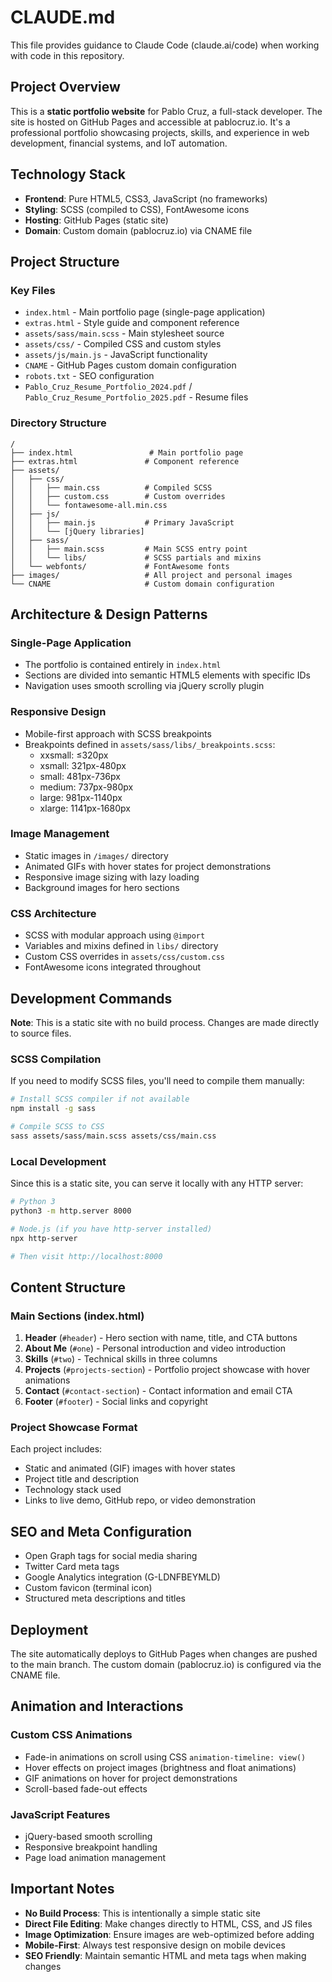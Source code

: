 # CLAUDE.md

This file provides guidance to Claude Code (claude.ai/code) when working with code in this repository.

## Project Overview

This is a **static portfolio website** for Pablo Cruz, a full-stack developer. The site is hosted on GitHub Pages and accessible at pablocruz.io. It's a professional portfolio showcasing projects, skills, and experience in web development, financial systems, and IoT automation.

## Technology Stack

- **Frontend**: Pure HTML5, CSS3, JavaScript (no frameworks)
- **Styling**: SCSS (compiled to CSS), FontAwesome icons
- **Hosting**: GitHub Pages (static site)
- **Domain**: Custom domain (pablocruz.io) via CNAME file

## Project Structure

### Key Files
- `index.html` - Main portfolio page (single-page application)
- `extras.html` - Style guide and component reference
- `assets/sass/main.scss` - Main stylesheet source
- `assets/css/` - Compiled CSS and custom styles
- `assets/js/main.js` - JavaScript functionality
- `CNAME` - GitHub Pages custom domain configuration
- `robots.txt` - SEO configuration
- `Pablo_Cruz_Resume_Portfolio_2024.pdf` / `Pablo_Cruz_Resume_Portfolio_2025.pdf` - Resume files

### Directory Structure
```
/
├── index.html                 # Main portfolio page
├── extras.html               # Component reference
├── assets/
│   ├── css/
│   │   ├── main.css          # Compiled SCSS
│   │   ├── custom.css        # Custom overrides
│   │   └── fontawesome-all.min.css
│   ├── js/
│   │   ├── main.js           # Primary JavaScript
│   │   └── [jQuery libraries]
│   ├── sass/
│   │   ├── main.scss         # Main SCSS entry point
│   │   └── libs/             # SCSS partials and mixins
│   └── webfonts/             # FontAwesome fonts
├── images/                   # All project and personal images
└── CNAME                     # Custom domain configuration
```

## Architecture & Design Patterns

### Single-Page Application
- The portfolio is contained entirely in `index.html`
- Sections are divided into semantic HTML5 elements with specific IDs
- Navigation uses smooth scrolling via jQuery scrolly plugin

### Responsive Design
- Mobile-first approach with SCSS breakpoints
- Breakpoints defined in `assets/sass/libs/_breakpoints.scss`:
  - xxsmall: ≤320px
  - xsmall: 321px-480px  
  - small: 481px-736px
  - medium: 737px-980px
  - large: 981px-1140px
  - xlarge: 1141px-1680px

### Image Management
- Static images in `/images/` directory
- Animated GIFs with hover states for project demonstrations
- Responsive image sizing with lazy loading
- Background images for hero sections

### CSS Architecture
- SCSS with modular approach using `@import`
- Variables and mixins defined in `libs/` directory
- Custom CSS overrides in `assets/css/custom.css`
- FontAwesome icons integrated throughout

## Development Commands

**Note**: This is a static site with no build process. Changes are made directly to source files.

### SCSS Compilation
If you need to modify SCSS files, you'll need to compile them manually:
```bash
# Install SCSS compiler if not available
npm install -g sass

# Compile SCSS to CSS
sass assets/sass/main.scss assets/css/main.css
```

### Local Development
Since this is a static site, you can serve it locally with any HTTP server:
```bash
# Python 3
python3 -m http.server 8000

# Node.js (if you have http-server installed)
npx http-server

# Then visit http://localhost:8000
```

## Content Structure

### Main Sections (index.html)
1. **Header** (`#header`) - Hero section with name, title, and CTA buttons
2. **About Me** (`#one`) - Personal introduction and video introduction
3. **Skills** (`#two`) - Technical skills in three columns
4. **Projects** (`#projects-section`) - Portfolio project showcase with hover animations
5. **Contact** (`#contact-section`) - Contact information and email CTA
6. **Footer** (`#footer`) - Social links and copyright

### Project Showcase Format
Each project includes:
- Static and animated (GIF) images with hover states
- Project title and description
- Technology stack used
- Links to live demo, GitHub repo, or video demonstration

## SEO and Meta Configuration

- Open Graph tags for social media sharing
- Twitter Card meta tags
- Google Analytics integration (G-LDNFBEYMLD)
- Custom favicon (terminal icon)
- Structured meta descriptions and titles

## Deployment

The site automatically deploys to GitHub Pages when changes are pushed to the main branch. The custom domain (pablocruz.io) is configured via the CNAME file.

## Animation and Interactions

### Custom CSS Animations
- Fade-in animations on scroll using CSS `animation-timeline: view()`
- Hover effects on project images (brightness and float animations)
- GIF animations on hover for project demonstrations
- Scroll-based fade-out effects

### JavaScript Features
- jQuery-based smooth scrolling
- Responsive breakpoint handling
- Page load animation management

## Important Notes

- **No Build Process**: This is intentionally a simple static site
- **Direct File Editing**: Make changes directly to HTML, CSS, and JS files
- **Image Optimization**: Ensure images are web-optimized before adding
- **Mobile-First**: Always test responsive design on mobile devices
- **SEO Friendly**: Maintain semantic HTML and meta tags when making changes